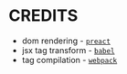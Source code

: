 # CREDITS

* dom rendering - [`preact`](https://preactjs.com/)
* jsx tag transform - [`babel`](https://babeljs.io/)
* tag compilation - [`webpack`](https://webpack.js.org/)
